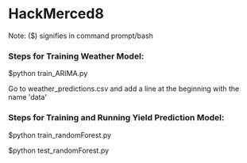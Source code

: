 # HackMerced8

Note: ($) signifies in command prompt/bash

### Steps for Training Weather Model:
$python train_ARIMA.py

  Go to weather_predictions.csv and add a line at the beginning with the name 'data'

### Steps for Training and Running Yield Prediction Model:
$python train_randomForest.py 

$python test_randomForest.py 



